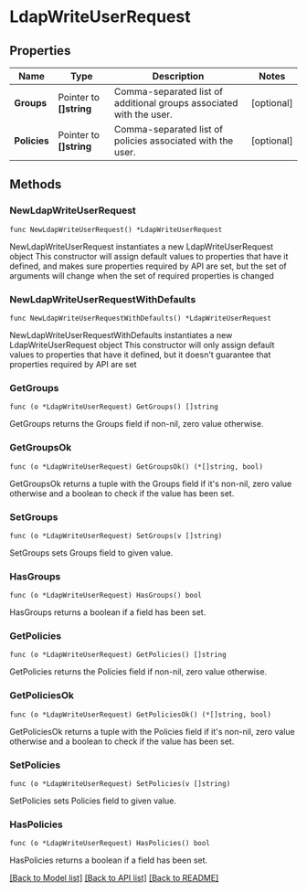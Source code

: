 # LdapWriteUserRequest


## Properties

Name | Type | Description | Notes
------------ | ------------- | ------------- | -------------
**Groups** | Pointer to **[]string** | Comma-separated list of additional groups associated with the user. | [optional] 
**Policies** | Pointer to **[]string** | Comma-separated list of policies associated with the user. | [optional] 



## Methods


### NewLdapWriteUserRequest

`func NewLdapWriteUserRequest() *LdapWriteUserRequest`

NewLdapWriteUserRequest instantiates a new LdapWriteUserRequest object
This constructor will assign default values to properties that have it defined,
and makes sure properties required by API are set, but the set of arguments
will change when the set of required properties is changed

### NewLdapWriteUserRequestWithDefaults

`func NewLdapWriteUserRequestWithDefaults() *LdapWriteUserRequest`

NewLdapWriteUserRequestWithDefaults instantiates a new LdapWriteUserRequest object
This constructor will only assign default values to properties that have it defined,
but it doesn't guarantee that properties required by API are set


### GetGroups

`func (o *LdapWriteUserRequest) GetGroups() []string`

GetGroups returns the Groups field if non-nil, zero value otherwise.

### GetGroupsOk

`func (o *LdapWriteUserRequest) GetGroupsOk() (*[]string, bool)`

GetGroupsOk returns a tuple with the Groups field if it's non-nil, zero value otherwise
and a boolean to check if the value has been set.

### SetGroups

`func (o *LdapWriteUserRequest) SetGroups(v []string)`

SetGroups sets Groups field to given value.


### HasGroups

`func (o *LdapWriteUserRequest) HasGroups() bool`

HasGroups returns a boolean if a field has been set.




### GetPolicies

`func (o *LdapWriteUserRequest) GetPolicies() []string`

GetPolicies returns the Policies field if non-nil, zero value otherwise.

### GetPoliciesOk

`func (o *LdapWriteUserRequest) GetPoliciesOk() (*[]string, bool)`

GetPoliciesOk returns a tuple with the Policies field if it's non-nil, zero value otherwise
and a boolean to check if the value has been set.

### SetPolicies

`func (o *LdapWriteUserRequest) SetPolicies(v []string)`

SetPolicies sets Policies field to given value.


### HasPolicies

`func (o *LdapWriteUserRequest) HasPolicies() bool`

HasPolicies returns a boolean if a field has been set.









[[Back to Model list]](../README.md#documentation-for-models) [[Back to API list]](../README.md#documentation-for-api-endpoints) [[Back to README]](../README.md)


